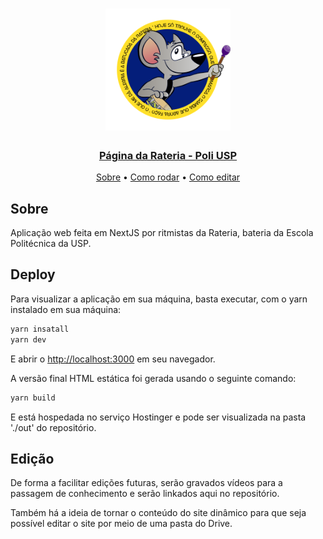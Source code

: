 
<h1 align="center" >
    <img alt="Rateria" width="200" title="#Piupiuwer" src="./public/images/logo-fundo-azul.svg" />
</h1>

<h3 align="center">
    <a href="www.rateria.com.br">Página da Rateria - Poli USP</a>
</h3>

<p align="center">
 <a href="#sobre">Sobre</a> •
 <a href="#deploy">Como rodar</a> •
 <a href="#edição">Como editar</a>
</p>


## Sobre

Aplicação web feita em NextJS por ritmistas da Rateria, bateria da Escola Politécnica da USP.


## Deploy

Para visualizar a aplicação em sua máquina, basta executar, com o yarn instalado em sua máquina:

```bash
yarn insatall
yarn dev
```

E abrir o [http://localhost:3000](http://localhost:3000) em seu navegador.

A versão final HTML estática foi gerada usando o seguinte comando:

```bash
yarn build
```

E está hospedada no serviço Hostinger e pode ser visualizada na pasta './out' do repositório.

## Edição

De forma a facilitar edições futuras, serão gravados vídeos para a passagem de conhecimento e serão linkados aqui no repositório.

Também há a ideia de tornar o conteúdo do site dinâmico para que seja possível editar o site por meio de uma pasta do Drive.
